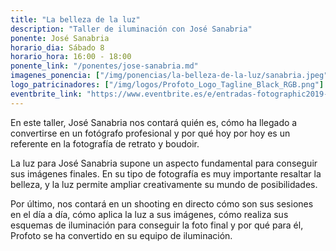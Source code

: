 ```yaml
---
title: "La belleza de la luz"
description: "Taller de iluminación con José Sanabria"
ponente: José Sanabria
horario_dia: Sábado 8
horario_hora: 16:00 - 18:00
ponente_link: "/ponentes/jose-sanabria.md"
imagenes_ponencia: ["/img/ponencias/la-belleza-de-la-luz/sanabria.jpeg"] 
logo_patricinadores: ["/img/logos/Profoto_Logo_Tagline_Black_RGB.png"] 
eventbrite_link: "https://www.eventbrite.es/e/entradas-fotographic2019-61801209080"
---
```

En este taller, José Sanabria nos contará quién es, cómo ha llegado a convertirse en un fotógrafo profesional y por qué hoy por hoy es un referente en la fotografía de retrato y boudoir.

La luz para José Sanabria supone un aspecto fundamental para conseguir sus imágenes finales. En su tipo de fotografía es muy importante resaltar la belleza, y la luz permite ampliar creativamente su mundo de posibilidades.

Por último, nos contará en un shooting en directo cómo son sus sesiones en el día a día, cómo aplica la luz a sus imágenes, cómo realiza sus esquemas de iluminación para conseguir la foto final y por qué para él, Profoto se ha convertido en su equipo de iluminación.